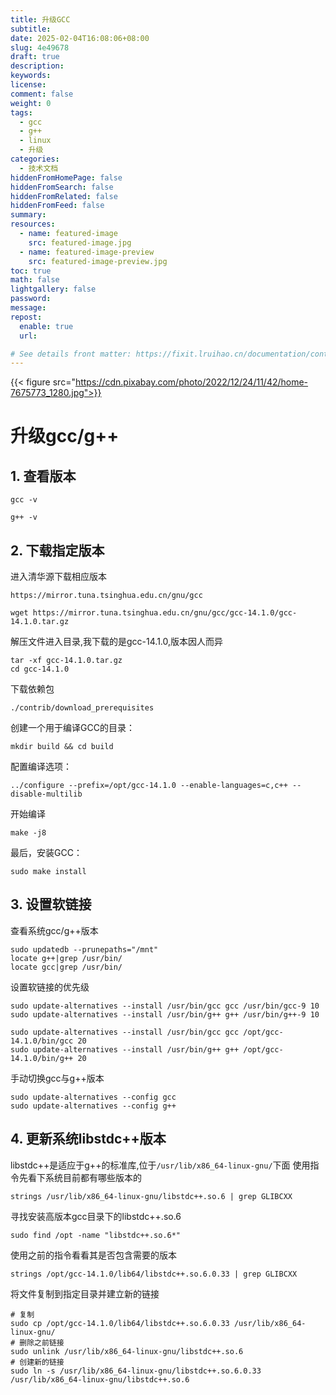 ```yaml
---
title: 升级GCC
subtitle:
date: 2025-02-04T16:08:06+08:00
slug: 4e49678
draft: true
description:
keywords:
license:
comment: false
weight: 0
tags:
  - gcc
  - g++
  - linux
  - 升级
categories:
  - 技术文档
hiddenFromHomePage: false
hiddenFromSearch: false
hiddenFromRelated: false
hiddenFromFeed: false
summary:
resources:
  - name: featured-image
    src: featured-image.jpg
  - name: featured-image-preview
    src: featured-image-preview.jpg
toc: true
math: false
lightgallery: false
password:
message:
repost:
  enable: true
  url:

# See details front matter: https://fixit.lruihao.cn/documentation/content-management/introduction/#front-matter
---
```


<!--more-->
<!-- - [升级gcc/g++](#升级gccg)
  - [1. 查看版本](#1-查看版本)
  - [2. 下载指定版本](#2-下载指定版本)
  - [3. 设置软链接](#3-设置软链接)
  - [4. 更新系统libstdc++版本](#4-更新系统libstdc版本) -->
{{< figure src="https://cdn.pixabay.com/photo/2022/12/24/11/42/home-7675773_1280.jpg">}}
# 升级gcc/g++
## 1. 查看版本
```
gcc -v 
```
```
g++ -v
```
## 2. 下载指定版本
进入清华源下载相应版本
``` 
https://mirror.tuna.tsinghua.edu.cn/gnu/gcc

wget https://mirror.tuna.tsinghua.edu.cn/gnu/gcc/gcc-14.1.0/gcc-14.1.0.tar.gz
```
解压文件进入目录,我下载的是gcc-14.1.0,版本因人而异
```
tar -xf gcc-14.1.0.tar.gz
cd gcc-14.1.0
```
下载依赖包
```
./contrib/download_prerequisites
```
创建一个用于编译GCC的目录：
```
mkdir build && cd build
```
配置编译选项：
```
../configure --prefix=/opt/gcc-14.1.0 --enable-languages=c,c++ --disable-multilib
```
开始编译
```
make -j8
```
最后，安装GCC：
```
sudo make install
```
<!-- ## 3. 设置环境变量(应该不需要)
永久加入到系统环境变量中
``gedit ~/.bashrc``
```
PATH=/opt/gcc-14.1.0/bin:$PATH
LD_LIBRARY_PATH=/opt/gcc-14.1.0/lib:$LD_LIBRARY_PATH
LD_LIBRARY_PATH=/opt/gcc-14.1.0/lib64:$LD_LIBRARY_PATH
LD_LIBRARY_PATH=/opt/gcc-14.1.0/libxec:$LD_LIBRARY_PATH
LD_LIBRARY_PATH=/opt/gcc-14.1.0/include:$INCLUDE
```
``source ~/.bashrc`` -->
## 3. 设置软链接
查看系统gcc/g++版本
```
sudo updatedb --prunepaths="/mnt"
locate g++|grep /usr/bin/
locate gcc|grep /usr/bin/ 
```
设置软链接的优先级
```
sudo update-alternatives --install /usr/bin/gcc gcc /usr/bin/gcc-9 10
sudo update-alternatives --install /usr/bin/g++ g++ /usr/bin/g++-9 10

sudo update-alternatives --install /usr/bin/gcc gcc /opt/gcc-14.1.0/bin/gcc 20
sudo update-alternatives --install /usr/bin/g++ g++ /opt/gcc-14.1.0/bin/g++ 20
```
手动切换gcc与g++版本
```
sudo update-alternatives --config gcc
sudo update-alternatives --config g++
```
## 4. 更新系统libstdc++版本
libstdc\++是适应于g\++的标准库,位于`/usr/lib/x86_64-linux-gnu/`下面
使用指令先看下系统目前都有哪些版本的
```
strings /usr/lib/x86_64-linux-gnu/libstdc++.so.6 | grep GLIBCXX
```
寻找安装高版本gcc目录下的libstdc\++.so.6

```
sudo find /opt -name "libstdc++.so.6*"
```
使用之前的指令看看其是否包含需要的版本
```
strings /opt/gcc-14.1.0/lib64/libstdc++.so.6.0.33 | grep GLIBCXX
```
将文件复制到指定目录并建立新的链接
```
# 复制
sudo cp /opt/gcc-14.1.0/lib64/libstdc++.so.6.0.33 /usr/lib/x86_64-linux-gnu/
# 删除之前链接
sudo unlink /usr/lib/x86_64-linux-gnu/libstdc++.so.6
# 创建新的链接
sudo ln -s /usr/lib/x86_64-linux-gnu/libstdc++.so.6.0.33 /usr/lib/x86_64-linux-gnu/libstdc++.so.6
```